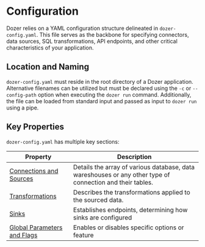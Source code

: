 # Configuration
Dozer relies on a YAML configuration structure delineated in `dozer-config.yaml`. This file serves as the backbone for specifying connectors, data sources, SQL transformations, API endpoints, and other critical characteristics of your application.

## Location and Naming
`dozer-config.yaml` must reside in the root directory of a Dozer application. Alternative filenames can be utilized but must be declared using the `-c` or `--config-path` option when executing the `dozer run` command. Additionally, the file can be loaded from standard input and passed as input to `dozer run` using a pipe.


## Key Properties
`dozer-config.yaml` has multiple key sections:

| Property    | Description                                                                                                     |
|-------------|-----------------------------------------------------------------------------------------------------------------|
| [Connections and Sources](configuration/data-sources) | Details the array of various database, data wareshouses or any other type of connection and their tables.  |
| [Transformations](configuration/transformations)       | Describes the transformations applied to the sourced data.                                                   |
| [Sinks](configuration/endpoints) | Establishes endpoints, determining how sinks are configured                              |
| [Global Parameters and Flags](configuration/flags) | Enables or disables specific options or feature                                  |





